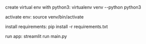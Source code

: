 create virtual env with python3:
    virtualenv venv --python python3

activate env:
    source venv/bin/activate

install requirements:
    pip install -r requirements.txt

run app:
    streamlit run main.py